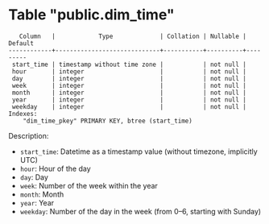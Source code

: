 # Table "public.dim_time"

```
   Column   |            Type             | Collation | Nullable | Default 
------------+-----------------------------+-----------+----------+---------
 start_time | timestamp without time zone |           | not null | 
 hour       | integer                     |           | not null | 
 day        | integer                     |           | not null | 
 week       | integer                     |           | not null | 
 month      | integer                     |           | not null | 
 year       | integer                     |           | not null | 
 weekday    | integer                     |           | not null | 
Indexes:
    "dim_time_pkey" PRIMARY KEY, btree (start_time)
```

Description:

- `start_time`: Datetime as a timestamp value (without timezone, implicitly UTC)
- `hour`: Hour of the day
- `day`: Day
- `week`: Number of the week within the year
- `month`: Month
- `year`: Year
- `weekday`: Number of the day in the week (from 0–6, starting with Sunday)
